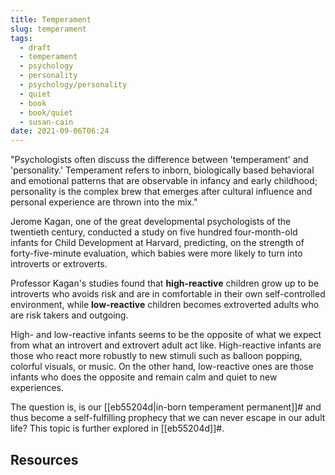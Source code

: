 ```yaml
---
title: Temperament
slug: temperament
tags:
  - draft
  - temperament
  - psychology
  - personality
  - psychology/personality
  - quiet
  - book
  - book/quiet
  - susan-cain
date: 2021-09-06T06:24
---
```



"Psychologists often discuss the difference between 'temperament' and
'personality.' Temperament refers to inborn, biologically based behavioral and
emotional patterns that are observable in infancy and early childhood;
personality is the complex brew that emerges after cultural influence and
personal experience are thrown into the mix."

Jerome Kagan, one of the great developmental psychologists of the twentieth
century, conducted a study on five hundred four-month-old infants for Child
Development at Harvard, predicting, on the strength of forty-five-minute
evaluation, which babies were more likely to turn into introverts or extroverts.

Professor Kagan's studies found that **high-reactive** children grow up to be
introverts who avoids risk and are in comfortable in their own self-controlled
environment, while **low-reactive** children becomes extroverted adults who are
risk takers and outgoing.

High- and low-reactive infants seems to be the opposite of what we expect from
what an introvert and extrovert adult act like. High-reactive infants are those
who react more robustly to new stimuli such as balloon popping, colorful visuals,
or music. On the other hand, low-reactive ones are those infants who does the
opposite and remain calm and quiet to new experiences.

The question is, is our [[eb55204d|in-born temperament permanent]]# and thus
become a self-fulfilling prophecy that we can never escape in our adult life?
This topic is further explored in [[eb55204d]]#.


## Resources

[^1]: Quiet: The Power of Introverts in a World That Can't Stop Talking - Chapter 4: Is Temperament Destiny?

